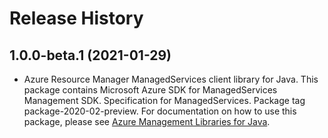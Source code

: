 # Release History

## 1.0.0-beta.1 (2021-01-29)

- Azure Resource Manager ManagedServices client library for Java. This package contains Microsoft Azure SDK for ManagedServices Management SDK. Specification for ManagedServices. Package tag package-2020-02-preview. For documentation on how to use this package, please see [Azure Management Libraries for Java](https://aka.ms/azsdk/java/mgmt).

